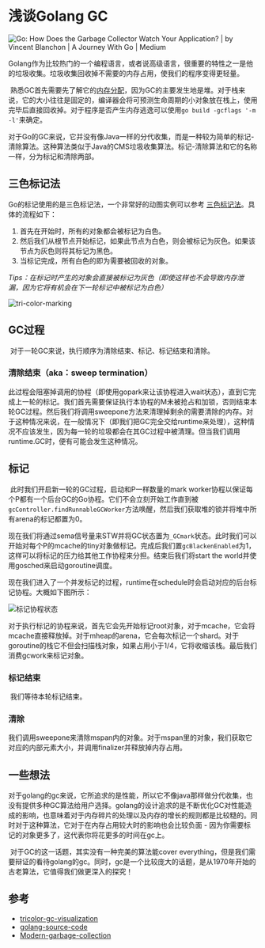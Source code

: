 # 浅谈Golang GC

![Go: How Does the Garbage Collector Watch Your Application? | by Vincent  Blanchon | A Journey With Go | Medium](https://miro.medium.com/max/1400/1*RUBHi-DlwpigyGLRDGAEIg.png)	

​	Golang作为比较热门的一个编程语言，或者说高级语言，很重要的特性之一是他的垃圾收集。垃圾收集回收掉不需要的内存占用，使我们的程序变得更轻量。

​	熟悉GC首先需要先了解它的[内存分配](https://icy4ever.github.io/2022/04/25/golang-memory.html)，因为GC的主要发生地是堆。对于栈来说，它的大小往往是固定的，编译器会将可预测生命周期的小对象放在栈上，使用完毕后直接回收掉。对于程序是否产生内存逃逸可以使用`go build -gcflags '-m -l'`来确定。

​	对于Go的GC来说，它并没有像Java一样的分代收集，而是一种较为简单的标记-清除算法。这种算法类似于Java的CMS垃圾收集算法。标记-清除算法和它的名称一样，分为标记和清除两部。

## 三色标记法

Go的标记使用的是三色标记法，一个非常好的动图实例可以参考 [三色标记法](https://pusher.github.io/tricolor-gc-visualization/)。具体的流程如下：

1. 首先在开始时，所有的对象都会被标记为白色。
2. 然后我们从根节点开始标记，如果此节点为白色，则会被标记为灰色。如果该节点为灰色则将其标记为黑色。
3. 当标记完成，所有白色的即为需要被回收的对象。

*Tips：在标记时产生的对象会直接被标记为灰色（即使这样也不会导致内存泄漏，因为它将有机会在下一轮标记中被标记为白色）*

![tri-color-marking](https://user-images.githubusercontent.com/38686456/165354961-37a3f4a0-d059-4ef2-8cf0-a1e74ea02bec.png)


## GC过程

​	对于一轮GC来说，执行顺序为清除结束、标记、标记结束和清除。

### 清除结束（aka：sweep termination）

​	此过程会阻塞掉调用的协程（即使用gopark来让该协程进入wait状态），直到它完成上一轮的标记。我们首先需要保证执行本协程的M未被抢占和加锁，否则结束本轮GC过程。然后我们将调用sweepone方法来清理掉剩余的需要清除的内存。对于这种情况来说，在一般情况下（即我们把GC完全交给runtime来处理），这种情况不应该发生，因为每一轮的垃圾都会在其GC过程中被清理。但当我们调用runtime.GC时，便有可能会发生这种情况。

## 标记

​	此时我们开启新一轮的GC过程，启动和P一样数量的mark worker协程以保证每个P都有一个后台GC的Go协程。它们不会立刻开始工作直到被`gcController.findRunnableGCWorker`方法唤醒，然后我们获取堆的锁并将堆中所有arena的标记都置为0。

​	现在我们将通过sema信号量来STW并将GC状态置为`_GCmark`状态。此时我们可以开始对每个P的mcache的tiny对象做标记。完成后我们置`gcBlackenEnabled`为1，这样可以将标记的压力给其他工作协程来分担。结束后我们将start the world并使用gosched来启动goroutine调度。

​	现在我们进入了一个并发标记的过程，runtime在schedule时会启动对应的后台标记协程。大概如下图所示：




![标记协程状态](https://user-images.githubusercontent.com/38686456/165354980-2c4df1e7-d30b-4242-b42b-9ff56650afd2.png)

​	对于执行标记的协程来说，首先它会先开始标记root对象，对于mcache，它会将mcache直接释放掉。对于mheap的arena，它会每次标记一个shard。对于goroutine的栈它不但会扫描栈对象，如果占用小于1/4，它将收缩该栈。最后我们消费gcwork来标记对象。

### 标记结束

​	我们等待本轮标记结束。

### 清除

​	我们调用sweepone来清除mspan内的对象。对于mspan里的对象，我们获取它对应的内部元素大小，并调用finalizer并释放掉内存占用。

## 一些想法

​	对于golang的gc来说，它所追求的是性能，所以它不像java那样做分代收集，也没有提供多种GC算法给用户选择。golang的设计追求的是不断优化GC对性能造成的影响，也意味着对于内存碎片的处理以及内存的增长的规则都是比较糙的。同时对于这种算法，它对于在内存占用较大时的影响也会比较负面 - 因为你需要标记的对象更多了，这代表你将花更多的时间在gc上。

​	对于GC的这一话题，其实没有一种完美的算法能cover everything，但是我们需要辩证的看待golang的gc。同时，gc是一个比较庞大的话题，是从1970年开始的古老算法，它值得我们做更深入的探究！

## 参考

- [tricolor-gc-visualization](https://pusher.github.io/tricolor-gc-visualization/)
- [golang-source-code](https://github.com/golang/go)
- [Modern-garbage-collection](https://blog.plan99.net/modern-garbage-collection-911ef4f8bd8e)

​	

